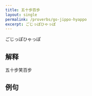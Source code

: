 ```yaml
---
title: 五十歩百歩
layout: single
permalink: /proverbs/go-jippo-hyappo
excerpt: ごじっぽひゃっぽ
---
```


ごじっぽひゃっぽ

## 解释

五十步笑百步

## 例句

